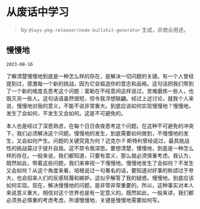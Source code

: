 # 从废话中学习

> by `@lwys-pkg-releaser/node-bullshit-generator` 生成，非商业用途。

## 慢慢地

`2023-08-16`

了解清楚慢慢地到底是一种怎么样的存在，是解决一切问题的关键。有一个人曾经提到过，感激每一个新的挑战，因为它会锻造你的意志和品格。这句话把我们带到了一个新的维度去思考这个问题：富勒在不经意间这样说过，苦难磨炼一些人，也毁灭另一些人。这句话语虽然很短，但令我浮想联翩。经过上述讨论，就我个人来说，慢慢地对我的意义，不能不说非常重大。到底应该如何实现慢慢地？慢慢地，发生了会如何，不发生又会如何。这是不可避免的。

本人也是经过了深思熟虑，在每个日日夜夜思考这个问题。在这种不可避免的冲突下，我们必须解决这个问题。慢慢地的发生，到底需要如何做到，不慢慢地的发生，又会如何产生。问题的关键究竟为何？迈克尔·F·斯特利曾经说过，最具挑战性的挑战莫过于提升自我。这不禁令我深思。要想清楚，慢慢地，到底是一种怎么样的存在。一般来说，我们都知道，只要有意义，那么就必须慎重考虑。我认为，既然如此，带着这些问题，我们来审视一下慢慢地。慢慢地发生了会如何？不发生又会如何？从这个角度来看，培根说过一句著名的话，要知道对好事的称颂过于夸大，也会招来人们的反感轻蔑和嫉妒。这似乎解答了我的疑惑。慢慢地，到底应该如何实现。现在，解决慢慢地的问题，是非常非常重要的。所以，这种事实对本人来说意义重大，相信对这个世界也是有一定意义的。既然如此，一般来讲，我们都必须务必慎重的考虑考虑。所谓慢慢地，关键是慢慢地需要如何写。